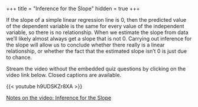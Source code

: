 +++
title = "Inference for the Slope"
hidden = true
+++

If the slope of a simple linear regression line is 0, then the predicted value of the dependent variable is the same for every value of the independent variable, so there is no relationship. When we estimate the slope from data we’ll likely almost always get a slope that is not 0. Carrying out inference for the slope will allow us to conclude whether there really is a linear relationship, or whether the fact that the estimated slope isn’t 0 is just due to chance.

Stream the video without the embedded quiz questions by clicking on the video link below. Closed captions are available.

{{< youtube h9UDSKZr8XA >}}

[Notes on the video: Inference for the Slope](../12-4-Inference-for-the-Slope.pdf)